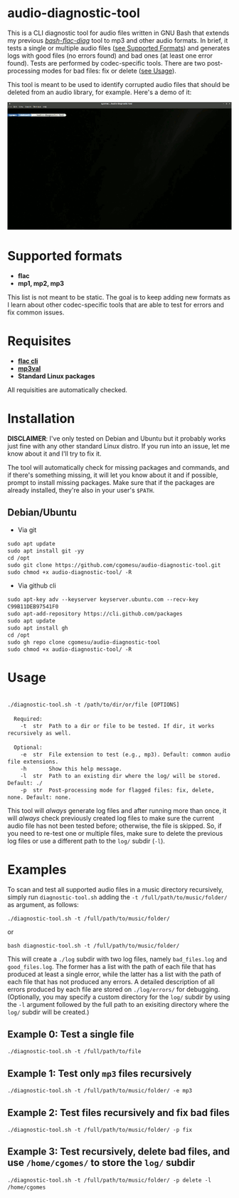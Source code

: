 # audio-diagnostic-tool
This is a CLI diagnostic tool for audio files written in GNU Bash that extends my previous [*bash-flac-diag*](https://github.com/cgomesu/bash-flac-diag) tool to mp3 and other audio formats. In brief, it tests a single or multiple audio files ([see Supported Formats](#supported-formats)) and generates logs with good files (no errors found) and bad ones (at least one error found). Tests are performed by codec-specific tools. There are two post-processing modes for bad files: fix or delete ([see Usage](#usage)).

This tool is meant to be used to identify corrupted audio files that should be deleted from an audio library, for example. Here's a demo of it:

<p align="center">
	<a href="https://youtu.be/RwcA_2fjmv4"><img src="img/demo.gif"></a>
</p>

# Supported formats
* **flac**
* **mp1, mp2, mp3**

This list is not meant to be static. The goal is to keep adding new formats as I learn about other codec-specific tools that are able to test for errors and fix common issues. 

# Requisites
* [**flac cli**](https://xiph.org/flac/download.html)
* [**mp3val**](http://mp3val.sourceforge.net/download.shtml)
* **Standard Linux packages** 

All requisities are automatically checked.

# Installation
**DISCLAIMER**: I've only tested on Debian and Ubuntu but it probably works just fine with any other standard Linux distro. If you run into an issue, let me know about it and I'll try to fix it.

The tool will automatically check for missing packages and commands, and if there's something missing, it will let you know about it and if possible, prompt to install missing packages. Make sure that if the packages are already installed, they're also in your user's `$PATH`.

## Debian/Ubuntu
* Via git
```
sudo apt update
sudo apt install git -yy
cd /opt
sudo git clone https://github.com/cgomesu/audio-diagnostic-tool.git
sudo chmod +x audio-diagnostic-tool/ -R
```

* Via github cli
```
sudo apt-key adv --keyserver keyserver.ubuntu.com --recv-key C99B11DEB97541F0
sudo apt-add-repository https://cli.github.com/packages
sudo apt update
sudo apt install gh
cd /opt
sudo gh repo clone cgomesu/audio-diagnostic-tool
sudo chmod +x audio-diagnostic-tool/ -R
```

# Usage
```

./diagnostic-tool.sh -t /path/to/dir/or/file [OPTIONS]

  Required:
    -t  str  Path to a dir or file to be tested. If dir, it works recursively as well.

  Optional:
    -e  str  File extension to test (e.g., mp3). Default: common audio file extensions.
    -h       Show this help message.
    -l  str  Path to an existing dir where the log/ will be stored. Default: ./
    -p  str  Post-processing mode for flagged files: fix, delete, none. Default: none.

```

This tool will *always* generate log files and after running more than once, it will *always* check previously created log files to make sure the current audio file has not been tested before; otherwise, the file is skipped.  So, if you need to re-test one or multiple files, make sure to delete the previous log files or use a different path to the `log/` subdir (`-l`). 

# Examples
To scan and test all supported audio files in a music directory recursively, simply run `diagnostic-tool.sh` adding the `-t /full/path/to/music/folder/` as argument, as follows:

```
./diagnostic-tool.sh -t /full/path/to/music/folder/
```
or
```
bash diagnostic-tool.sh -t /full/path/to/music/folder/
```

This will create a `./log` subdir with two log files, namely `bad_files.log` and `good_files.log`.  The former has a list with the path of each file that has produced at least a single error, while the latter has a list with the path of each file that has not produced any errors.  A detailed description of all errors produced by each file are stored on `./log/errors/` for debugging. (Optionally, you may specify a custom directory for the `log/` subdir by using the `-l` argument followed by the full path to an exisiting directory where the `log/` subdir will be created.)

## Example 0: Test a single file
```
./diagnostic-tool.sh -t /full/path/to/file
```

## Example 1: Test only `mp3` files recursively
```
./diagnostic-tool.sh -t /full/path/to/music/folder/ -e mp3
```

## Example 2: Test files recursively and fix bad files
```
./diagnostic-tool.sh -t /full/path/to/music/folder/ -p fix
```

## Example 3: Test recursively, delete bad files, and use `/home/cgomes/` to store the `log/` subdir
```
./diagnostic-tool.sh -t /full/path/to/music/folder/ -p delete -l /home/cgomes
```
